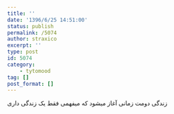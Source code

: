 ```yaml
---
title: ''
date: '1396/6/25 14:51:00'
status: publish
permalink: /5074
author: straxico
excerpt: ''
type: post
id: 5074
category:
    - tytomood
tag: []
post_format: []
---
```

زندگی دومت زمانی آغاز میشود که میفهمی فقط یک زندگی داری